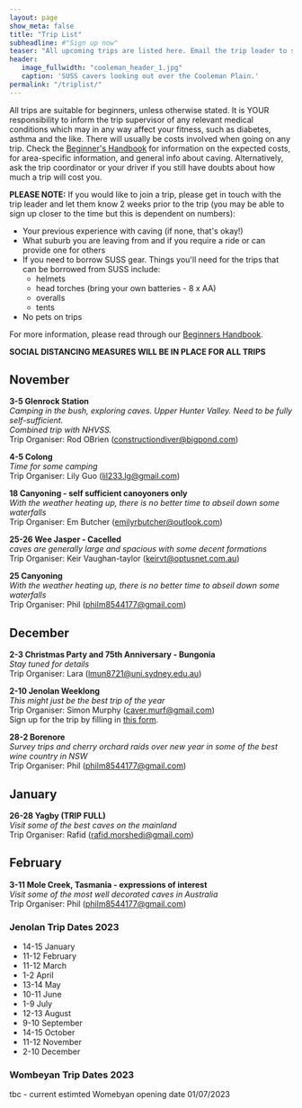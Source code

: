 ```yaml
---
layout: page
show_meta: false
title: "Trip List"
subheadline: #"Sign up now"
teaser: "All upcoming trips are listed here. Email the trip leader to sign up."
header:
   image_fullwidth: "cooleman_header_1.jpg"
   caption: 'SUSS cavers looking out over the Cooleman Plain.'
permalink: "/triplist/"
---
```


<!-- To Do convert this to auto genarage from a yaml file -->

All trips are suitable for beginners, unless otherwise stated.  It is YOUR responsibility to inform the trip supervisor of any relevant medical
conditions which may in any way affect your fitness, such as diabetes,
asthma and the like. There will usually be costs involved when going on any trip. Check the <a href="/assets/handbook.pdf">Beginner's Handbook</a>
for information on the expected costs, for area-specific information, and general info about caving. Alternatively, ask the trip coordinator or your driver
if you still have doubts about how much a trip will cost you.

**PLEASE NOTE:**
If you would like to join a trip, please get in touch with the trip leader and let them know 2 weeks prior to the trip (you may be able to sign up closer to the time but this is dependent on numbers):

-   Your previous experience with caving (if none, that's okay!)
-   What suburb you are leaving from and if you require a ride or can provide one for others
-   If you need to borrow SUSS gear. Things you'll need for the trips that can be borrowed from SUSS include:
    -   helmets
    -   head torches (bring your own batteries - 8 x AA)
    -   overalls
    -   tents
- No pets on trips

For more information, please read through our [Beginners Handbook](/assets/handbook.pdf).

**SOCIAL DISTANCING MEASURES WILL BE IN PLACE FOR ALL TRIPS**   

## November

**3-5 Glenrock Station**  
*Camping in the bush, exploring caves. Upper Hunter Valley. Need to be fully self-sufficient.*   
*Combined trip with NHVSS.*  
Trip Organiser: Rod OBrien (constructiondiver@bigpond.com)  

**4-5 Colong**  
*Time for some camping*  
Trip Organiser: Lily Guo (lil233.lg@gmail.com)  

**18 Canyoning - self sufficient canoyoners only**  
*With the weather heating up, there is no better time to abseil down some waterfalls*  
Trip Organiser: Em Butcher (emilyrbutcher@outlook.com)  

**25-26 Wee Jasper -  Cacelled**  
*caves are generally large and spacious with some decent formations*  
Trip Organiser: Keir Vaughan-taylor (keirvt@optusnet.com.au)  

**25 Canyoning**  
*With the weather heating up, there is no better time to abseil down some waterfalls*  
Trip Organiser: Phil (philm8544177@gmail.com)  

## December

**2-3 Christmas Party and 75th Anniversary - Bungonia**  
*Stay tuned for details*  
Trip Organiser: Lara (lmun8721@uni.sydney.edu.au)  

**2-10 Jenolan Weeklong**  
*This might just be the best trip of the year*  
Trip Organiser: Simon Murphy (caver.murf@gmail.com)  
Sign up for the trip by filling in [this form](https://docs.google.com/forms/d/e/1FAIpQLScsJIs5u_EEYzd-OuFJ7aG_vbXaUBlDjMdVw-KbzrRQ52tWeg/viewform?usp=sf_link). 

**28-2 Borenore**  
*Survey trips and cherry orchard raids over new year in some of the best wine country in NSW*  
Trip Organiser: Phil (philm8544177@gmail.com)  

## January

**26-28 Yagby (TRIP FULL)**  
*Visit some of the best caves on the mainland*  
Trip Organiser: Rafid (rafid.morshedi@gmail.com)  

## February

**3-11 Mole Creek, Tasmania - expressions of interest**  
*Visit some of the most well decorated caves in Australia*  
Trip Organiser: Phil (philm8544177@gmail.com)  

### Jenolan Trip Dates 2023  

- 14-15 January
- 11-12 February
- 11-12 March
- 1-2 April
- 13-14 May
- 10-11 June
- 1-9 July
- 12-13 August
- 9-10 September
- 14-15 October
- 11-12 November
- 2-10 December

### Wombeyan Trip Dates 2023

tbc - current estimted Womebyan opening date 01/07/2023
